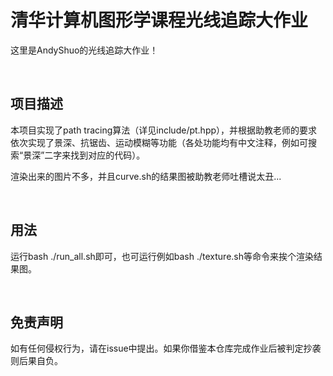 # 清华计算机图形学课程光线追踪大作业

这里是AndyShuo的光线追踪大作业！

<br>

## 项目描述

本项目实现了path tracing算法（详见include/pt.hpp），并根据助教老师的要求依次实现了景深、抗锯齿、运动模糊等功能（各处功能均有中文注释，例如可搜索“景深”二字来找到对应的代码）。

渲染出来的图片不多，并且curve.sh的结果图被助教老师吐槽说太丑...

<br>

## 用法

运行bash ./run_all.sh即可，也可运行例如bash ./texture.sh等命令来挨个渲染结果图。

<br>

## 免责声明

如有任何侵权行为，请在issue中提出。如果你借鉴本仓库完成作业后被判定抄袭则后果自负。
